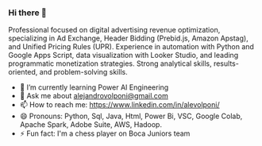 ### Hi there 👋

Professional focused on digital advertising revenue optimization, specializing in Ad Exchange, Header Bidding (Prebid.js, Amazon Apstag), and Unified Pricing Rules (UPR). Experience in automation with Python and Google Apps Script, data visualization with Looker Studio, and leading programmatic monetization strategies. Strong analytical skills, results-oriented, and problem-solving skills.

- 🌱 I’m currently learning Power AI Engineering
- 💬 Ask me about alejandrovolponi@gmail.com
- 📫 How to reach me: https://www.linkedin.com/in/alevolponi/
- 😄 Pronouns: Python, Sql, Java, Html, Power Bi, VSC, Google Colab, Apache Spark, Adobe Suite, AWS, Hadoop.
- ⚡ Fun fact: I'm a chess player on Boca Juniors team

